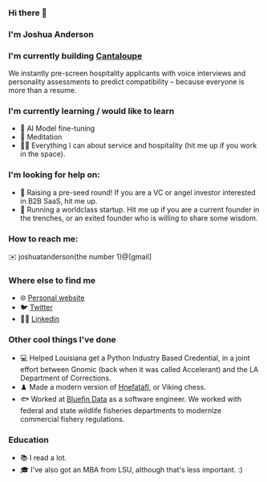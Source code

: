 ### Hi there 👋

### I'm Joshua Anderson 

### I'm currently building [Cantaloupe](https://www.trycantaloupe.com)
We instantly pre-screen hospitality applicants with voice interviews and personality assessments to predict compatibility – because everyone is more than a resume. 

### I'm currently learning / would like to learn
- 🧠 AI Model fine-tuning
- 🧘 Meditation
- 🧑‍🍳 Everything I can about service and hospitality (hit me up if you work in the space).

### I'm looking for help on:
- 🌱 Raising a pre-seed round! If you are a VC or angel investor interested in B2B SaaS, hit me up.
- 🏃 Running a worldclass startup. Hit me up if you are a current founder in the trenches, or an exited founder who is willing to share some wisdom.

### How to reach me:
✉️ joshuatanderson(the number 1)@[gmail]

### Where else to find me
- 🌐 [Personal website](https://www.scribedbystardust.com/)
- 🐦 [Twitter](https://twitter.com/joshuaa_eth)
- 👨‍⚕️ [Linkedin](https://www.linkedin.com/in/joshua-anderson-cantaloupe/)

### Other cool things I've done
- 💻 Helped Louisiana get a Python Industry Based Credential, in a joint effort between Gnomic (back when it was called Accelerant) and the LA Department of Corrections.
- ♟️ Made a modern version of [Hnefatafl](https://github.com/Joshuatanderson/hnefatafl), or Viking chess.
- 🐟 Worked at [Bluefin Data](https://www.bluefindata.com/) as a software engineer. We worked with federal and state wildlife fisheries departments to modernize commercial fishery regulations.

### Education
- 📚 I read a lot. 
- 🎓 I've also got an MBA from LSU, although that's less important. :) 


